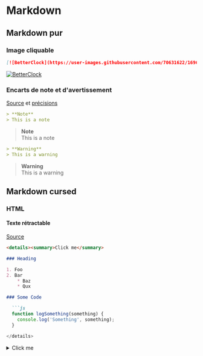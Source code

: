 # Markdown

## Markdown pur

### Image cliquable

```md
[![BetterClock](https://user-images.githubusercontent.com/70631622/169669787-4f5f1fe4-e05e-4a92-9165-aa7932a0962c.png)](https://github.com/FlorianLatapie/BetterClock)
```

[![BetterClock](https://user-images.githubusercontent.com/70631622/169669787-4f5f1fe4-e05e-4a92-9165-aa7932a0962c.png)](https://github.com/FlorianLatapie/BetterClock)

### Encarts de note et d'avertissement

[Source](https://github.com/orgs/community/discussions/16925) et [précisions](https://github.com/orgs/community/discussions/16925#discussioncomment-2827410)

```md
> **Note**  
> This is a note
```

> **Note**  
> This is a note

```md
> **Warning**  
> This is a warning
```

> **Warning**  
> This is a warning

## Markdown cursed

### HTML

#### Texte rétractable

[Source](https://gist.github.com/pierrejoubert73/902cc94d79424356a8d20be2b382e1ab)

```md
<details><summary>Click me</summary>

### Heading

1. Foo
2. Bar
    * Baz
    * Qux

### Some Code

  ```js
  function logSomething(something) {
    console.log('Something', something);
  }

</details>
```

<details><summary>Click me</summary>

### Heading

1. Foo
2. Bar
    * Baz
    * Qux

### Some Code

  ```js
  function logSomething(something) {
    console.log('Something', something);
}
  ```

</details>
